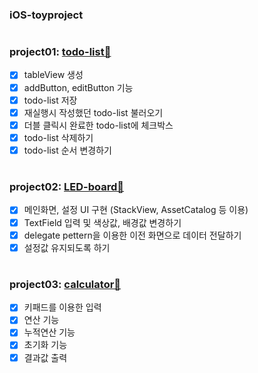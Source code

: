 ### iOS-toyproject
#
### project01: [todo-list🧸](https://github.com/seonyoungan/iOS-toyproject/blob/main/todo-list)
- [x] tableView 생성
- [x] addButton, editButton 기능
- [x] todo-list 저장
- [x] 재실행시 작성했던 todo-list 불러오기
- [x] 더블 클릭시 완료한 todo-list에 체크박스
- [x] todo-list 삭제하기
- [x] todo-list 순서 변경하기
#
### project02: [LED-board🧸](https://github.com/seonyoungan/iOS-toyproject/tree/main/LED-board)
- [x] 메인화면, 설정 UI 구현 (StackView, AssetCatalog 등 이용)
- [x] TextField 입력 및 색상값, 배경값 변경하기
- [x] delegate pettern을 이용한 이전 화면으로 데이터 전달하기
- [x] 설정값 유지되도록 하기
#

### project03: [calculator🧸](https://github.com/seonyoungan/iOS-toyproject/tree/main/calculator)
- [x] 키패드를 이용한 입력
- [x] 연산 기능
- [x] 누적연산 기능
- [x] 초기화 기능
- [x] 결과값 출력
